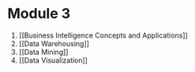 # Module 3
1. [[Business Intelligence Concepts and Applications]]
2. [[Data Warehousing]]
3. [[Data Mining]]
4. [[Data Visualization]]